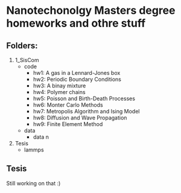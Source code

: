 # Nanotechonolgy Masters degree homeworks and othre stuff

## Folders:
1. 1_SisCom
    - code
        - hw1: A gas in a Lennard-Jones box
        - hw2: Periodic Boundary Conditions
        - hw3: A binay mixture
        - hw4: Polymer chains
        - hw5: Poisson and Birth-Death Processes
        - hw6: Monter Carlo Methods
        - hw7: Metropolis Algorithm and Ising Model
        - hw8: Diffusion and Wave Propagation
        - hw9: Finite Element Method
    - data
        - data n
2. Tesis
    - lammps

## Tesis
Still working on that :)

    
